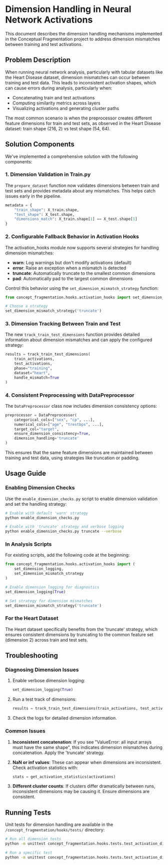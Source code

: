 # Dimension Handling in Neural Network Activations

This document describes the dimension handling mechanisms implemented in the Conceptual Fragmentation project to address dimension mismatches between training and test activations.

## Problem Description

When running neural network analysis, particularly with tabular datasets like the Heart Disease dataset, dimension mismatches can occur between training and test data. This leads to inconsistent activation shapes, which can cause errors during analysis, particularly when:

- Concatenating train and test activations
- Computing similarity metrics across layers
- Visualizing activations and generating cluster paths

The most common scenario is when the preprocessor creates different feature dimensions for train and test sets, as observed in the Heart Disease dataset: train shape (216, 2) vs test shape (54, 64).

## Solution Components

We've implemented a comprehensive solution with the following components:

### 1. Dimension Validation in Train.py

The `prepare_dataset` function now validates dimensions between train and test sets and provides metadata about any mismatches. This helps catch issues early in the pipeline.

```python
metadata = {
    "train_shape": X_train.shape,
    "test_shape": X_test.shape,
    "dimensions_match": X_train.shape[1] == X_test.shape[1]
}
```

### 2. Configurable Fallback Behavior in Activation Hooks

The activation_hooks module now supports several strategies for handling dimension mismatches:

- **warn**: Log warnings but don't modify activations (default)
- **error**: Raise an exception when a mismatch is detected
- **truncate**: Automatically truncate to the smallest common dimensions
- **pad**: Automatically pad to the largest common dimensions

Control this behavior using the `set_dimension_mismatch_strategy` function:

```python
from concept_fragmentation.hooks.activation_hooks import set_dimension_mismatch_strategy

# Choose a strategy
set_dimension_mismatch_strategy('truncate')
```

### 3. Dimension Tracking Between Train and Test

The new `track_train_test_dimensions` function provides detailed information about dimension mismatches and can apply the configured strategy:

```python
results = track_train_test_dimensions(
    train_activations, 
    test_activations,
    phase="training",
    dataset="heart",
    handle_mismatch=True
)
```

### 4. Consistent Preprocessing with DataPreprocessor

The `DataPreprocessor` class now includes dimension consistency options:

```python
preprocessor = DataPreprocessor(
    categorical_cols=["sex", "cp", ...],
    numerical_cols=["age", "trestbps", ...],
    target_col="target",
    ensure_dimension_consistency=True,
    dimension_handling='truncate'
)
```

This ensures that the same feature dimensions are maintained between training and test data, using strategies like truncation or padding.

## Usage Guide

### Enabling Dimension Checks

Use the `enable_dimension_checks.py` script to enable dimension validation and set the handling strategy:

```bash
# Enable with default 'warn' strategy
python enable_dimension_checks.py

# Enable with 'truncate' strategy and verbose logging
python enable_dimension_checks.py truncate --verbose
```

### In Analysis Scripts

For existing scripts, add the following code at the beginning:

```python
from concept_fragmentation.hooks.activation_hooks import (
    set_dimension_logging,
    set_dimension_mismatch_strategy
)

# Enable dimension logging for diagnostics
set_dimension_logging(True)

# Set strategy for dimension mismatches
set_dimension_mismatch_strategy('truncate')
```

### For the Heart Dataset

The Heart dataset specifically benefits from the 'truncate' strategy, which ensures consistent dimensions by truncating to the common feature set (dimension 2) across train and test sets.

## Troubleshooting

### Diagnosing Dimension Issues

1. Enable verbose dimension logging:
   ```python
   set_dimension_logging(True)
   ```

2. Run a test track of dimensions:
   ```python
   results = track_train_test_dimensions(train_activations, test_activations)
   ```

3. Check the logs for detailed dimension information.

### Common Issues

1. **Inconsistent concatenation**: If you see "ValueError: all input arrays must have the same shape", this indicates dimension mismatches during concatenation. Apply the 'truncate' strategy.

2. **NaN or inf values**: These can appear when dimensions are inconsistent. Check activation statistics with:
   ```python
   stats = get_activation_statistics(activations)
   ```

3. **Different cluster counts**: If clusters differ dramatically between runs, inconsistent dimensions may be causing it. Ensure dimensions are consistent.

## Running Tests

Unit tests for dimension handling are available in the `/concept_fragmentation/hooks/tests/` directory:

```bash
# Run all dimension tests
python -m unittest concept_fragmentation.hooks.tests.test_activation_dimensions

# Run a specific test
python -m unittest concept_fragmentation.hooks.tests.test_activation_dimensions.TestActivationDimensions.test_track_dimensions_truncate_strategy
```